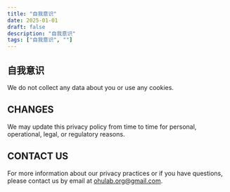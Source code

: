 ```yaml
---
title: "自我意识"
date: 2025-01-01
draft: false
description: "自我意识"
tags: ["自我意识", ""]
---
```


## 自我意识

We do not collect any data about you or use any cookies.

## CHANGES

We may update this privacy policy from time to time for personal, operational, legal, or regulatory reasons.

## CONTACT US

For more information about our privacy practices or if you have questions, please contact us by email at ohulab.org@gmail.com.





























































































